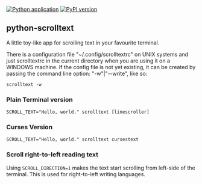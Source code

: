 [![Python application](https://github.com/jimdeekepler/python-scrolltext/actions/workflows/python-app.yml/badge.svg)](https://github.com/jimdeekepler/python-scrolltext/actions/workflows/python-app.yml)
[![PyPI version](https://img.shields.io/pypi/v/scrolltext.svg)](https://pypi.org/project/scrolltext/)


## python-scrolltext

A little toy-like app for scrolling text in your favourite terminal.

There is a configuration file "~/.config/scrolltextrc" on UNIX systems and just scrolltextrc in the
current directory when you are using it on a WINDOWS machine. If the config file is not yet
existing, it can be created by passing the command line option: "-w"|"--write", like so:

    scrolltext -w


### Plain Terminal version

    SCROLL_TEXT="Hello, world." scrolltext [linescroller]


### Curses Version

    SCROLL_TEXT="Hello, world." scrolltext cursestext


### Scroll right-to-left reading text

Using `SCROLL_DIRECTION=1` makes the text start scrolling from left-side of the terminal.
This is used for right-to-left writing languages.
